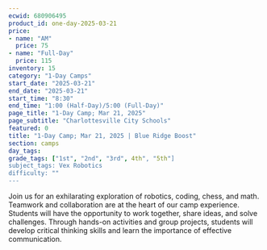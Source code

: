 ```yaml
---
ecwid: 680906495
product_id: one-day-2025-03-21
price:
- name: "AM"
  price: 75
- name: "Full-Day"
  price: 115
inventory: 15
category: "1-Day Camps"
start_date: "2025-03-21"
end_date: "2025-03-21"
start_time: "8:30"
end_time: "1:00 (Half-Day)/5:00 (Full-Day)"
page_title: "1-Day Camp; Mar 21, 2025"
page_subtitle: "Charlottesville City Schools"
featured: 0
title: "1-Day Camp; Mar 21, 2025 | Blue Ridge Boost"
section: camps
day_tags: 
grade_tags: ["1st", "2nd", "3rd", 4th", "5th"]
subject_tags: Vex Robotics
difficulty: ""
---
```

Join us for an exhilarating exploration of robotics, coding, chess, and math. Teamwork and collaboration are at the heart of our camp experience. Students will have the opportunity to work together, share ideas, and solve challenges. Through hands-on activities and group projects, students will develop critical thinking skills and learn the importance of effective communication.
